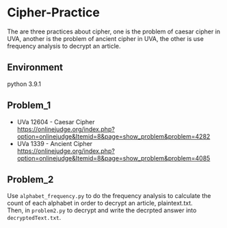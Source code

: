 # Cipher-Practice
The are three practices about cipher, one is the problem of caesar cipher in UVA, another is the problem of ancient cipher in UVA,
the other is use frequency analysis to decrypt an article.

## Environment
python 3.9.1

## Problem_1
* UVa 12604 - Caesar Cipher<br>
https://onlinejudge.org/index.php?option=onlinejudge&Itemid=8&page=show_problem&problem=4282
* UVa 1339 - Ancient Cipher<br>
https://onlinejudge.org/index.php?option=onlinejudge&Itemid=8&page=show_problem&problem=4085

## Problem_2
Use `alphabet_frequency.py` to do the frequency analysis to  calculate the count of each alphabet in order to decrypt an article, plaintext.txt.<br>
Then, in `problem2.py` to decrypt and write the decrpted answer into `decryptedText.txt`.<br>
